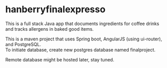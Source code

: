 # hanberryfinalexpresso
This is a full stack Java app that documents ingredients for coffee drinks and tracks allergens in baked good items.

This is a maven project that uses Spring boot, AngularJS (using ui-router), and PostgreSQL.  
To initiate database, create new postgres database named finalproject. 

Remote database might be hosted later, stay tuned.
